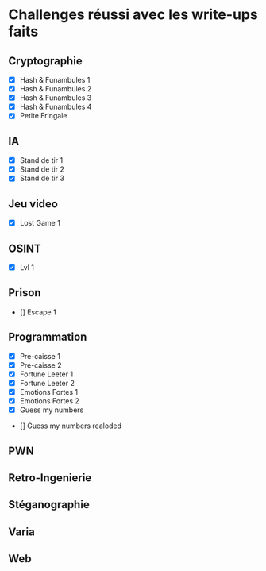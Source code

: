 # Challenges réussi avec les write-ups faits

## Cryptographie

- [x] Hash & Funambules 1
- [x] Hash & Funambules 2
- [x] Hash & Funambules 3
- [x] Hash & Funambules 4
- [x] Petite Fringale

## IA

- [x] Stand de tir 1
- [x] Stand de tir 2
- [x] Stand de tir 3

## Jeu video

- [x] Lost Game 1

## OSINT

- [x] Lvl 1

## Prison

- [] Escape 1

## Programmation

- [x] Pre-caisse 1
- [x] Pre-caisse 2
- [x] Fortune Leeter 1
- [x] Fortune Leeter 2
- [x] Emotions Fortes 1
- [x] Emotions Fortes 2
- [x] Guess my numbers
- [] Guess my numbers realoded

## PWN

## Retro-Ingenierie

## Stéganographie

## Varia

## Web


